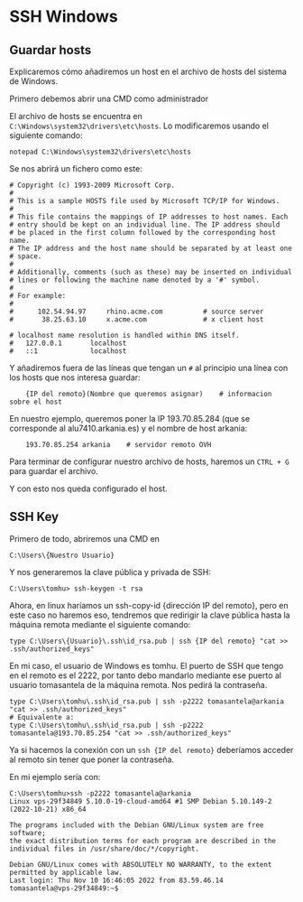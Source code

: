 # SSH Windows

## Guardar hosts

Explicaremos cómo añadiremos un host en el archivo de hosts del sistema de Windows.

Primero debemos abrir una CMD como administrador

El archivo de hosts se encuentra en `C:\Windows\system32\drivers\etc\hosts`. Lo modificaremos usando el siguiente comando:
``` 
notepad C:\Windows\system32\drivers\etc\hosts 
```

Se nos abrirá un fichero como este:
```
# Copyright (c) 1993-2009 Microsoft Corp.
#
# This is a sample HOSTS file used by Microsoft TCP/IP for Windows.
#
# This file contains the mappings of IP addresses to host names. Each
# entry should be kept on an individual line. The IP address should
# be placed in the first column followed by the corresponding host name.
# The IP address and the host name should be separated by at least one
# space.
#
# Additionally, comments (such as these) may be inserted on individual
# lines or following the machine name denoted by a '#' symbol.
#
# For example:
#
#      102.54.94.97     rhino.acme.com          # source server
#       38.25.63.10     x.acme.com              # x client host

# localhost name resolution is handled within DNS itself.
#	127.0.0.1       localhost
#	::1             localhost
```

Y añadiremos fuera de las líneas que tengan un `#` al principio una línea con los hosts que nos interesa guardar:
```
    {IP del remoto}(Nombre que queremos asignar)    # informacion sobre el host
```

En nuestro ejemplo, queremos poner la IP 193.70.85.284 (que se corresponde al alu7410.arkania.es) y el nombre de host arkania:

```
    193.70.85.254 arkania    # servidor remoto OVH
```

Para terminar de configurar nuestro archivo de hosts, haremos un `CTRL + G` para guardar el archivo.

Y con esto nos queda configurado el host.


## SSH Key

Primero de todo, abriremos una CMD en 
```
C:\Users\{Nuestro Usuario}
```

Y nos generaremos la clave pública y privada de SSH:

```
C:\Users\tomhu> ssh-keygen -t rsa
```

Ahora, en linux haríamos un ssh-copy-id {dirección IP del remoto}, pero en este caso no haremos eso, tendremos que redirigir la clave pública hasta la máquina remota mediante el siguiente comando:

```
type C:\Users\{Usuario}\.ssh\id_rsa.pub | ssh {IP del remoto} "cat >> .ssh/authorized_keys"
```

En mi caso, el usuario de Windows es tomhu. El puerto de SSH que tengo en el remoto es el 2222, por tanto debo mandarlo mediante ese puerto al usuario tomasantela de la máquina remota. Nos pedirá la contraseña.

```
type C:\Users\tomhu\.ssh\id_rsa.pub | ssh -p2222 tomasantela@arkania "cat >> .ssh/authorized_keys"
# Equivalente a:
type C:\Users\tomhu\.ssh\id_rsa.pub | ssh -p2222 tomasantela@193.70.85.254 "cat >> .ssh/authorized_keys"
```

Ya si hacemos la conexión con un ```ssh {IP del remoto}``` deberíamos acceder al remoto sin tener que poner la contraseña.

En mi ejemplo sería con:
```
C:\Users\tomhu>ssh -p2222 tomasantela@arkania
Linux vps-29f34849 5.10.0-19-cloud-amd64 #1 SMP Debian 5.10.149-2 (2022-10-21) x86_64

The programs included with the Debian GNU/Linux system are free software;
the exact distribution terms for each program are described in the
individual files in /usr/share/doc/*/copyright.

Debian GNU/Linux comes with ABSOLUTELY NO WARRANTY, to the extent
permitted by applicable law.
Last login: Thu Nov 10 16:46:05 2022 from 83.59.46.14
tomasantela@vps-29f34849:~$
```
